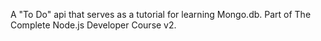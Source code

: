 A "To Do" api that serves as a tutorial for learning Mongo.db. Part of The Complete Node.js Developer Course v2.